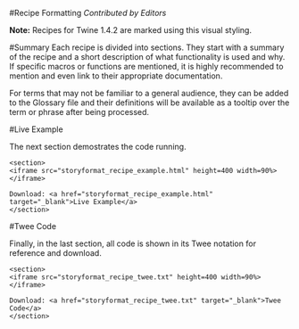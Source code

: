 #Recipe Formatting
*Contributed by Editors*

<div class="information"><strong>Note:</strong> Recipes for Twine 1.4.2 are marked using this visual styling.</div>

#Summary
Each recipe is divided into sections. They start with a summary of the recipe and a short description of what functionality is used and why. If specific macros or functions are mentioned, it is highly recommended to mention and even link to their appropriate documentation.

For terms that may not be familiar to a general audience, they can be added to the Glossary file and their definitions will be available as a tooltip over the term or phrase after being processed.

#Live Example

The next section demostrates the code running.
```
<section>
<iframe src="storyformat_recipe_example.html" height=400 width=90%></iframe>

Download: <a href="storyformat_recipe_example.html" target="_blank">Live Example</a>
</section>
```

#Twee Code

Finally, in the last section, all code is shown in its Twee notation for reference and download.
```
<section>
<iframe src="storyformat_recipe_twee.txt" height=400 width=90%></iframe>

Download: <a href="storyformat_recipe_twee.txt" target="_blank">Twee Code</a>
</section>
```

